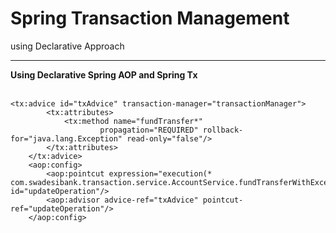 # Spring Transaction Management
using Declarative Approach
<hr>
<b>Using Declarative Spring AOP and Spring Tx</b><br><br>

    <tx:advice id="txAdvice" transaction-manager="transactionManager">
    		<tx:attributes>
    			<tx:method name="fundTransfer*" 
    					propagation="REQUIRED" rollback-for="java.lang.Exception" read-only="false"/>
    		</tx:attributes>
    	</tx:advice>
    	<aop:config>
    		<aop:pointcut expression="execution(* com.swadesibank.transaction.service.AccountService.fundTransferWithException(..))" id="updateOperation"/>
    		<aop:advisor advice-ref="txAdvice" pointcut-ref="updateOperation"/>
    	</aop:config>
